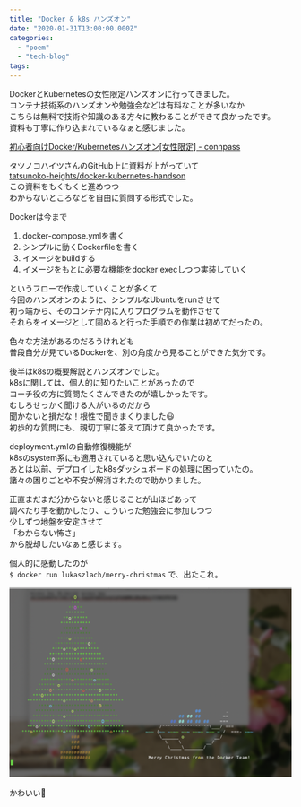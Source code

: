 ```yaml
---
title: "Docker & k8s ハンズオン"
date: "2020-01-31T13:00:00.000Z"
categories: 
  - "poem"
  - "tech-blog"
tags: 
---
```


DockerとKubernetesの女性限定ハンズオンに行ってきました。  
コンテナ技術系のハンズオンや勉強会などは有料なことが多いなか  
こちらは無料で技術や知識のある方々に教わることができて良かったです。  
資料も丁寧に作り込まれているなぁと感じました。

[初心者向けDocker/Kubernetesハンズオン\[女性限定\] - connpass](https://tatsunoko.connpass.com/event/159292/)

タツノコハイツさんのGitHub上に資料が上がっていて  
[tatsunoko-heights/docker-kubernetes-handson](https://github.com/tatsunoko-heights/docker-kubernetes-handson)  
この資料をもくもくと進めつつ  
わからないところなどを自由に質問する形式でした。

Dockerは今まで

1. docker-compose.ymlを書く
2. シンプルに動くDockerfileを書く
3. イメージをbuildする
4. イメージをもとに必要な機能をdocker execしつつ実装していく

というフローで作成していくことが多くて  
今回のハンズオンのように、シンプルなUbuntuをrunさせて  
初っ端から、そのコンテナ内に入りプログラムを動作させて  
それらをイメージとして固めると行った手順での作業は初めてだったの。

色々な方法があるのだろうけれども  
普段自分が見ているDockerを、別の角度から見ることができた気分です。

後半はk8sの概要解説とハンズオンでした。  
k8sに関しては、個人的に知りたいことがあったので  
コーチ役の方に質問たくさんできたのが嬉しかったです。  
むしろせっかく聞ける人がいるのだから  
聞かないと損だな！根性で聞きまくりました😃  
初歩的な質問にも、親切丁寧に答えて頂けて良かったです。

deployment.ymlの自動修復機能が  
k8sのsystem系にも適用されていると思い込んでいたのと  
あとは以前、デプロイしたk8sダッシュボードの処理に困っていたの。  
諸々の困りごとや不安が解消されたので助かりました。

正直まだまだ分からないと感じることが山ほどあって  
調べたり手を動かしたり、こういった勉強会に参加しつつ  
少しずつ地盤を安定させて  
「わからない怖さ」  
から脱却したいなぁと感じます。

個人的に感動したのが  
`$ docker run lukaszlach/merry-christmas` で、出たこれ。

![](images/スクリーンショット-2020-01-31-19.21.03.png)

かわいい🐳
